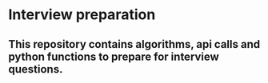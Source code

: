 # Interview preparation

## This repository contains algorithms, api calls and python functions to prepare for interview questions.

